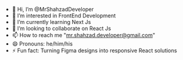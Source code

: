 - 👋 Hi, I’m @MrShahzadDeveloper
- 👀 I’m interested in FrontEnd Development
- 🌱 I’m currently learning Next Js
- 💞️ I’m looking to collaborate on React Js
- 📫 How to reach me "mr.shahzad.developer@gmail.com"
- 😄 Pronouns: he/him/his
- ⚡ Fun fact: Turning Figma designs into responsive React solutions
<!---
MrShahzadDeveloper/MrShahzadDeveloper is a ✨ special ✨ repository because its `README.md` (this file) appears on your GitHub profile.
You can click the Preview link to take a look at your changes.
--->
